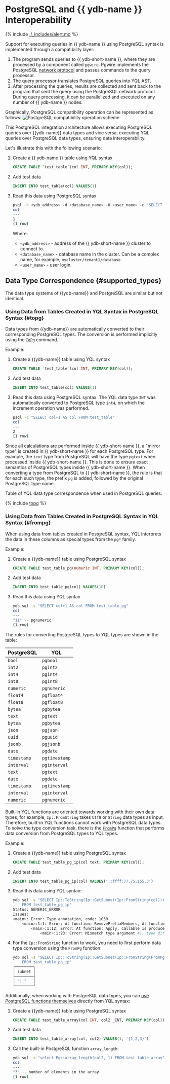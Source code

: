 # PostgreSQL and {{ ydb-name }} Interoperability

{% include [./_includes/alert.md](./_includes/alert_preview.md) %}

Support for executing queries in {{ ydb-name }} using PostgreSQL syntax is implemented through a compatibility layer:

1. The program sends queries to {{ ydb-short-name }}, where they are processed by a component called `pgwire`. Pgwire implements the PostgreSQL [network protocol](https://www.postgresql.org/docs/16/protocol.html) and passes commands to the query processor.
2. The query processor translates PostgreSQL queries into YQL AST.
3. After processing the queries, results are collected and sent back to the program that sent the query using the PostgreSQL network protocol. During query processing, it can be parallelized and executed on any number of {{ ydb-name }} nodes.

Graphically, PostgreSQL compatibility operation can be represented as follows:
![PostgreSQL compatibility operation scheme](./_includes/ydb_pg_scheme.png)

This PostgreSQL integration architecture allows executing PostgreSQL queries over {{ydb-name}} data types and vice versa, executing YQL queries over PostgreSQL data types, ensuring data interoperability.

Let's illustrate this with the following scenario:

1. Create a {{ ydb-name }} table using YQL syntax

    ```sql
    CREATE TABLE `test_table`(col INT, PRIMARY KEY(col));
    ```

2. Add test data

    ```sql
    INSERT INTO test_table(col) VALUES(1)
    ```

3. Read this data using PostgreSQL syntax

    ```bash
    psql -h <ydb_address> -d <database_name> -U <user_name> -c "SELECT * FROM test_table"
    col
    ---
    1
    (1 row)
    ```

    Where:

    - `<ydb_address>` - address of the {{ ydb-short-name }} cluster to connect to.
    - `<database_name>` - database name in the cluster. Can be a complex name, for example, `mycluster/tenant1/database`.
    - `<user_name>` - user login.

## Data Type Correspondence {#supported_types}

The data type systems of {{ydb-name}} and PostgreSQL are similar but not identical.

### Using Data from Tables Created in YQL Syntax in PostgreSQL Syntax {#topg}

Data types from {{ydb-name}} are automatically converted to their corresponding PostgreSQL types. The conversion is performed implicitly using the [`ToPg`](../yql/reference/udf/list/postgres.md#topg) command.

Example:

1. Create a {{ydb-name}} table using YQL syntax

    ```sql
    CREATE TABLE `test_table`(col INT, PRIMARY KEY(col));
    ```

2. Add test data

    ```sql
    INSERT INTO test_table(col) VALUES(1)
    ```

3. Read this data using PostgreSQL syntax. The YQL data type `INT` was automatically converted to PostgreSQL type `int4`, on which the increment operation was performed.

    ```bash
    psql -c "SELECT col+1 AS col FROM test_table"
    col
    ---
    2
    (1 row)
    ```

Since all calculations are performed inside {{ ydb-short-name }}, a "mirror type" is created in {{ ydb-short-name }} for each PostgreSQL type. For example, the `text` type from PostgreSQL will have the type `pgtext` when processed inside {{ ydb-short-name }}. This is done to ensure exact semantics of PostgreSQL types inside {{ ydb-short-name }}. When converting a type from PostgreSQL to {{ ydb-short-name }}, the rule is that for each such type, the prefix `pg` is added, followed by the original PostgreSQL type name.

Table of YQL data type correspondence when used in PostgreSQL queries:

{% include [topg](../yql/reference/udf/list/_includes/topg.md) %}

### Using Data from Tables Created in PostgreSQL Syntax in YQL Syntax {#frompg}

When using data from tables created in PostgreSQL syntax, YQL interprets the data in these columns as special types from the `pg*` family.

Example:

1. Create a {{ydb-name}} table using PostgreSQL syntax

    ```sql
    CREATE TABLE test_table_pg(numeric INT, PRIMARY KEY(col));
    ```

2. Add test data

    ```sql
    INSERT INTO test_table_pg(col) VALUES(10)
    ```

3. Read this data using YQL syntax

    ```bash
    ydb sql -s "SELECT col+1 AS col FROM test_table_pg"
    col
    ---
    "11" -- pgnumeric
    (1 row)
    ```

The rules for converting PostgreSQL types to YQL types are shown in the table:

|PostgreSQL | YQL|
|---|---|
| `bool` |`pgbool` |
| `int2` |`pgint2` |
| `int4` |`pgint4` |
| `int8` |`pgint8` |
|`numeric` |`pgnumeric` |
| `float4` |`pgfloat4` |
| `float8` |`pgfloat8` |
| `bytea` |`pgbytea` |
| `text` |`pgtext` |
| `bytea` |`pgbytea` |
| `json` |`pgjson` |
| `uuid` |`pguuid` |
| `jsonb` |`pgjsonb` |
| `date` |`pgdate` |
| `timestamp` |`pgtimestamp` |
| `interval` | `pginterval` |
| `text` |`pgtext` |
| `date` | `pgdate`|
| `timestamp` |`pgtimestamp` |
| `interval` |`pginterval` |
| `numeric` |`pgnumeric` |

Built-in YQL functions are oriented towards working with their own data types, for example, `Ip::FromString` takes `Utf8` or `String` data types as input. Therefore, built-in YQL functions cannot work with PostgreSQL data types. To solve the type conversion task, there is the [`FromPg`](../yql/reference/udf/list/postgres.md#frompg) function that performs data conversion from PostgreSQL types to YQL types.

Example:

1. Create a {{ydb-name}} table using PostgreSQL syntax

    ```sql
    CREATE TABLE test_table_pg_ip(col text, PRIMARY KEY(col));
    ```

2. Add test data

    ```sql
    INSERT INTO test_table_pg_ip(col) VALUES('::ffff:77.75.155.3')
    ```

3. Read this data using YQL syntax:

    ```bash
    ydb sql -s "SELECT Ip::ToString(Ip::GetSubnet(Ip::FromString(col))) AS subnet
        FROM test_table_pg_ip"
    Status: GENERIC_ERROR
    Issues:
    <main>: Error: Type annotation, code: 1030
        <main>:1:1: Error: At function: RemovePrefixMembers, At function: PersistableRepr, At function: SqlProject, At function: SqlProjectItem
            <main>:1:12: Error: At function: Apply, Callable is produced by Udf: Ip.FromString
                <main>:1:23: Error: Mismatch type argument #1, type diff: String!=pgtext
    ```

4. For the `Ip::FromString` function to work, you need to first perform data type conversion using the `FromPg` function:

    ```bash
    ydb sql -s "SELECT Ip::ToString(Ip::GetSubnet(Ip::FromString(FromPg(col))) AS subnet
        FROM test_table_pg_ip"
    ┌────────┐
    │ subnet │
    ├────────┤
    │ "::"   │
    └────────┘
    ```

Additionally, when working with PostgreSQL data types, you can [use PostgreSQL functions themselves](../yql/reference/udf/list/postgres.md#callpgfunction) directly from YQL syntax:

1. Create a {{ydb-name}} table using PostgreSQL syntax

    ```sql
    CREATE TABLE test_table_array(col INT, col2 _INT, PRIMARY KEY(col));
    ```

2. Add test data

    ```sql
    INSERT INTO test_table_array(col, col2) VALUES(1, '{1,2,3}')
    ```

3. Call the built-in PostgreSQL function `array_length`:

    ```bash
    ydb sql -s "select Pg::array_length(col2, 1) FROM test_table_array"
    col
    ---
    "3" -- number of elements in the array
    (1 row)
    ```